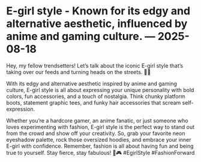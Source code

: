 # E-girl style - Known for its edgy and alternative aesthetic, influenced by anime and gaming culture. — 2025-08-18

Hey, my fellow trendsetters! Let’s talk about the iconic E-girl style that’s taking over our feeds and turning heads on the streets. 🖤💜

With its edgy and alternative aesthetic inspired by anime and gaming culture, E-girl style is all about expressing your unique personality with bold colors, fun accessories, and a touch of nostalgia. Think chunky platform boots, statement graphic tees, and funky hair accessories that scream self-expression.

Whether you’re a hardcore gamer, an anime fanatic, or just someone who loves experimenting with fashion, E-girl style is the perfect way to stand out from the crowd and show off your creativity. So, grab your favorite neon eyeshadow palette, rock those oversized hoodies, and embrace your inner E-girl with confidence. Remember, fashion is all about having fun and being true to yourself. Stay fierce, stay fabulous! 💫🎮 #EgirlStyle #FashionForward